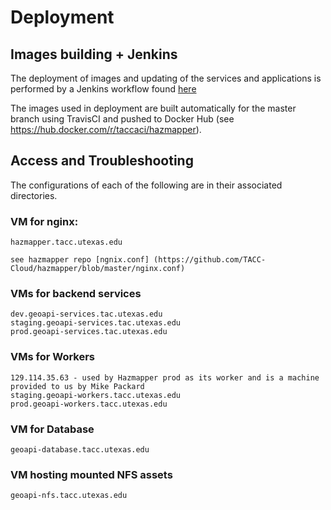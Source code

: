 # Deployment

## Images building + Jenkins

The deployment of images and updating of the services and applications is performed by a Jenkins
workflow found [here](https://jenkins01.tacc.utexas.edu/view/Hazmapper+Geoapi/.)

The images used in deployment are built automatically for the master branch using TravisCI and 
pushed to Docker Hub (see https://hub.docker.com/r/taccaci/hazmapper).

## Access and Troubleshooting
The configurations of each of the following are in their associated directories. 

### VM for nginx:  

    hazmapper.tacc.utexas.edu 
    
    see hazmapper repo [ngnix.conf] (https://github.com/TACC-Cloud/hazmapper/blob/master/nginx.conf)

### VMs for backend services 
    dev.geoapi-services.tac.utexas.edu
    staging.geoapi-services.tac.utexas.edu
    prod.geoapi-services.tac.utexas.edu

### VMs for Workers
    129.114.35.63 - used by Hazmapper prod as its worker and is a machine provided to us by Mike Packard 
    staging.geoapi-workers.tacc.utexas.edu
    prod.geoapi-workers.tacc.utexas.edu

### VM for Database
    geoapi-database.tacc.utexas.edu

### VM hosting mounted NFS assets
    geoapi-nfs.tacc.utexas.edu 
